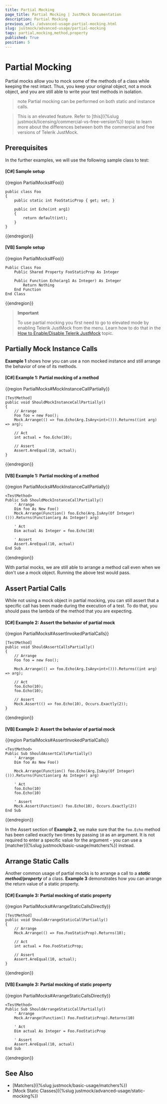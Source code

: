```yaml
---
title: Partial Mocking
page_title: Partial Mocking | JustMock Documentation
description: Partial Mocking
previous_url: /advanced-usage-partial-mocking.html
slug: justmock/advanced-usage/partial-mocking
tags: partial,mocking,method,property
published: True
position: 5
---
```


# Partial Mocking

Partial mocks allow you to mock some of the methods of a class while keeping the rest intact. Thus, you keep your original object, not a mock object, and you are still able to write your test methods in isolation. 

>note Partial mocking can be performed on both static and instance calls.

> This is an elevated feature. Refer to [this]({%slug justmock/licensing/commercial-vs-free-version%}) topic to learn more about the differences between both the commercial and free versions of Telerik JustMock.

## Prerequisites

In the further examples, we will use the following sample class to test:

#### __[C#] Sample setup__

{{region PartialMocks#Foo}}

    public class Foo
    {
        public static int FooStaticProp { get; set; }

        public int Echo(int arg1)
        {
            return default(int);
        }
    }
{{endregion}}

#### __[VB] Sample setup__

{{region PartialMocks#Foo}}

    Public Class Foo
        Public Shared Property FooStaticProp As Integer
    
        Public Function Echo(arg1 As Integer) As Integer
            Return Nothing
        End Function
    End Class
{{endregion}}


> **Important**
>
> To use partial mocking you first need to go to elevated mode by enabling Telerik JustMock from the menu. Learn how to do that in the [How to Enable/Disable Telerik JustMock](./advanced-usage#how-to-enabledisable-telerik-justmock) topic.

## Partially Mock Instance Calls

**Example 1** shows how you can use a non mocked instance and still arrange the behavior of one of its methods.


#### __[C#] Example 1: Partial mocking of a method__

{{region PartialMocks#MockInstanceCallPartially}}

    [TestMethod]
    public void ShouldMockInstanceCallPartially()
    {
        // Arrange
        Foo foo = new Foo();
        Mock.Arrange(() => foo.Echo(Arg.IsAny<int>())).Returns((int arg) => arg);

        // Act
        int actual = foo.Echo(10);

        // Assert
        Assert.AreEqual(10, actual);
    }
{{endregion}}

#### __[VB] Example 1: Partial mocking of a method__

{{region PartialMocks#MockInstanceCallPartially}}

    <TestMethod>
    Public Sub ShouldMockInstanceCallPartially()
        ' Arrange
        Dim foo As New Foo()
        Mock.Arrange(Function() foo.Echo(Arg.IsAny(Of Integer)())).Returns(Function(arg As Integer) arg)

        ' Act
        Dim actual As Integer = foo.Echo(10)

        ' Assert
        Assert.AreEqual(10, actual)
    End Sub
{{endregion}}

With partial mocks, we are still able to arrange a method call even when we don't use a mock object. Running the above test would pass.

## Assert Partial Calls

While not using a mock object in partial mocking, you can still assert that a specific call has been made during the execution of a test. To do that, you should pass the lambda of the method that you are expecting.

#### __[C#] Example 2: Assert the behavior of partial mock__

{{region PartialMocks#AssertInvokedPartialCalls}}

    [TestMethod]
    public void ShouldAssertCallsPartially()
    {
        // Arrange
        Foo foo = new Foo();

        Mock.Arrange(() => foo.Echo(Arg.IsAny<int>())).Returns((int arg) => arg);

        // Act
        foo.Echo(10);
        foo.Echo(10);

        // Assert
        Mock.Assert(() => foo.Echo(10), Occurs.Exactly(2));
    }
{{endregion}}

#### __[VB] Example 2: Assert the behavior of partial mock__

{{region PartialMocks#AssertInvokedPartialCalls}}

    <TestMethod>
    Public Sub ShouldAssertCallsPartially()
        ' Arrange
        Dim foo As New Foo()

        Mock.Arrange(Function() foo.Echo(Arg.IsAny(Of Integer)())).Returns(Function(arg As Integer) arg)

        ' Act
        foo.Echo(10)
        foo.Echo(10)

        ' Assert
        Mock.Assert(Function() foo.Echo(10), Occurs.Exactly(2))
    End Sub
{{endregion}}

In the Assert section of **Example 2**, we make sure that the `foo.Echo` method has been called exactly two times by passing `10` as an argument. It is not required to enter a specific value for the argument - you can use a [matcher]({%slug justmock/basic-usage/matchers%}) instead.

## Arrange Static Calls

Another common usage of partial mocks is to arrange a call to a ***static method/property*** of a class. **Example 3** demonstrates how you can arrange the return value of a static property.

#### __[C#] Example 3: Partial mocking of static property__ 

{{region PartialMocks#ArrangeStaticCallsDirectly}}

    [TestMethod]
    public void ShouldArrangeStaticCallPartially()
    {
        // Arrange
        Mock.Arrange(() => Foo.FooStaticProp).Returns(10);

        // Act
        int actual = Foo.FooStaticProp;

        // Assert
        Assert.AreEqual(10, actual);
    }
{{endregion}}

#### __[VB] Example 3: Partial mocking of static property__

{{region PartialMocks#ArrangeStaticCallsDirectly}}

    <TestMethod>
    Public Sub ShouldArrangeStaticCallPartially()
        ' Arrange
        Mock.Arrange(Function() Foo.FooStaticProp).Returns(10)

        ' Act
        Dim actual As Integer = Foo.FooStaticProp

        ' Assert
        Assert.AreEqual(10, actual)
    End Sub
{{endregion}}


## See Also

 * [Matchers]({%slug justmock/basic-usage/matchers%})
 * [Mock Static Classes]({%slug justmock/advanced-usage/static-mocking%})
